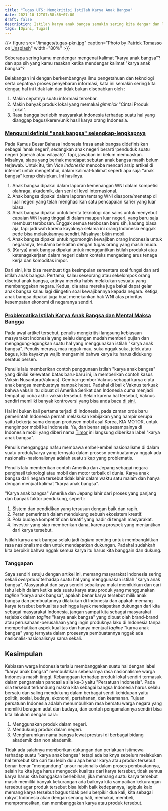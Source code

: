 ```yaml
---
title: "Tugas UTS: Mengkritisi Istilah Karya Anak Bangsa"
date: 2021-10-12T07:58:56+07:00
draft: false
description: Istilah karya anak bangsa semakin sering kita dengar dan lihat, penggunaan istilah tersebut secara berlebihan justru menimbulkan kesan-kesan yang tidak diinginkan untuk itu mari membahas hal ini secara lebih mendalam.
tags: [Opini, Tugas]
---
```


{{< figure src="/images/tugas-pkn.jpg" caption="Photo by [Patrick Tomasso](https://unsplash.com/@impatrickt?utm_source=unsplash&utm_medium=referral&utm_content=creditCopyText) on [Unsplash](https://unsplash.com/s/photos/learning?utm_source=unsplash&utm_medium=referral&utm_content=creditCopyText)" width="80%" >}}

Seberapa sering kamu mendengar mengenai kalimat "karya anak bangsa"? dan apa sih yang kamu rasakan ketika mendengar kalimat "karya anak bangsa"?

Belakangan ini dengan berkembangnya ilmu pengetahuan dan teknologi serta cepatnya proses penyebaran informasi, kata ini semakin sering kita dengar, hal ini tidak lain dan tidak bukan disebabkan oleh :

1. Makin cepatnya suatu informasi tersebar.
2. Makin banyak produk lokal yang memakai _gimmick_ "Cintai Produk Lokal".
3. Rasa bangga berlebih masyarakat Indonesia terhadap suatu hal yang dianggap bagus/keren/unik hasil karya orang Indonesia.

### [Mengurai definisi "anak bangsa" selengkap-lengkapnya](https://www.vice.com/id/article/bv8j78/dianggap-tak-dukung-anak-bangsa-dpr-protes-kemendikbud-tayangkan-dokumenter-netflix-di-tvri)

Pada Kamus Besar Bahasa Indonesia frasa anak bangsa didefinisikan sebagai ‘anak negeri’, sedangkan anak negeri berarti ‘penduduk suatu negeri (daerah atau wilayah)’. Tapi, jawaban ini belum memuaskan. Misalnya, siapa yang berhak mendapat sebutan anak bangsa masih belum terjawab.
Untuk itu, tim _Vice Indonesia_ mencoba mencari arsip artikel di internet untuk mengetahui, dalam kalimat-kalimat seperti apa saja “anak bangsa” kerap disisipkan. Ini hasilnya.

1. Anak bangsa dipakai dalam laporan kemenangan WNI dalam kompetisi olahraga, akademik, dan seni di level internasional.
2. Anak bangsa dipakai dalam laporan tentang WNI diaspora/menetap di luar negeri yang telah menghasilkan satu pencapaian karier yang luar biasa.
3. Anak bangsa dipakai untuk berita teknologi dan sains untuk menyebut capaian WNI yang tinggal di dalam maupun luar negeri, yang baru saja membuat terobosan. Enggak semua terobosan baru sih, kadang biasa aja, tapi jadi wah karena kayaknya selama ini orang Indonesia enggak pede bisa melakukannya sendiri. Misalnya: bikin mobil.
4. Anak bangsa dipakai untuk ngomongin kewajiban orang Indonesia untuk negaranya, terutama berkaitan dengan tugas orang yang masih muda.
5. (Karya) anak bangsa dipakai untuk menggantikan istilah produksi atau ketenagakerjaan dalam negeri dalam konteks mengadang arus tenaga kerja dan komoditas impor.

Dari sini, kita bisa membuat tiga kesimpulan sementara soal fungsi dan arti istilah anak bangsa.
Pertama, kalau seseorang atau sekelompok orang disebut anak bangsa, artinya mereka habis melakukan sesuatu yang membanggakan negara. Kedua, dia atau mereka juga bakal dapat gelar anak bangsa kalau lagi diingetin soal kewajibannya kepada negara. Ketiga, anak bangsa dipakai juga buat menekankan hak WNI atas prioritas kesempatan ekonomi di negaranya sendiri.

### [Problematika Istilah Karya Anak Bangsa dan Mental Maksa Bangga](https://mojok.co/terminal/problematika-istilah-karya-anak-bangsa-dan-mental-maksa-harus-bangga/)

Pada awal artikel tersebut, penulis mengkritisi langsung kebiasaan masyarakat Indonesia yang selalu dengan mudah memberi pujian dan mengagung-agungkan suatu hal yang menggunakan istilah "karya anak bangsa". Penulis merasa, mau nggak mau, suka nggak suka, jelek atau bagus, kita kayaknya wajib mengamini bahwa karya itu harus didukung seratus persen.

Penulis lalu memberikan contoh penggunaan istilah "karya anak bangsa" yang dinilai kelewatan batas baru-baru ini, ia memberikan contoh kasus Vaksin Nusantara(Vaknus). Gembar-gembor Vaknus sebagai karya cipta anak bangsa membuatnya nampak hebat. Padahal di balik Vaknus terkuak bahwa vaksin itu dibuat di Amerika Serikat dan Indonesia cuma menjadi tempat uji coba akhir vaksin tersebut. Selain karena hal tersebut, Vaknus sendiri memiliki banyak kontroversi yang bisa anda baca [di sini.](https://laporcovid19.org/post/siaran-pers-kontroversi-vaksin-nusantara)

Hal ini bukan kali pertama terjadi di Indonesia, pada zaman orde baru pemerintah Indonesia pernah melakukan kebijakan yang hampir serupa yaitu bekerja sama dengan produsen mobil asal Korea, KIA MOTOR, untuk mengimpor mobil ke Indonesia. Ya, dan benar saja sesampainya di Indonesia mobil yang diberi nama [Timor](<https://id.m.wikipedia.org/wiki/Timor_(mobil)>) ini langsung diberikan label "karya anak bangsa".

Penulis menganggap nafsu membawa embel-embel nasionalisme di dalam suatu produk/karya yang ternyata dalam prosesn pembuatannya nggak ada nasionalis-nasionalisnya adalah suatu sikap yang problematis.

Penulis lalu memberikan contoh Amerika dan Jepang sebagai negara penghasil teknologi atau mobil dan motor terbaik di dunia. Karya anak bangsa dari negara tersebut tidak lahir dalam waktu satu malam dan hanya dengan menjual kalimat "karya anak bangsa".

"Karya anak bangsa" Amerika dan Jepang lahir dari proses yang panjang dan banyak faktor pendukung, seperti:

1. Sistem dan pendidikan yang tersusun dengan baik dan rapih.
2. Peran pemerintah dalam mendukung sebuah ekosistem kreatif.
3. Pola budaya kompetitif dan kreatif yang hadir di tengah masyarakat.
4. Investor yang siap memberikan dana, karena prospek yang menjanjikan dari karya tersebut.

Istilah karya anak bangsa selalu jadi _tagline_ penting untuk membangkitkan rasa nasionalisme dan untuk mendapatkan dukungan. Padahal sudahkah kita berpikir bahwa nggak semua karya itu harus kita banggain dan dukung.

### Tanggapan

Saya sendiri setuju dengan artikel ini, memang masyarakat Indonesia sering sekali _overproud_ terhadap suatu hal yang menggunakan istilah "karya anak bangsa". Masyarakat dan saya sendiri sebaiknya mulai memikirkan dan cari tahu lebih dalam ketika ada suatu karya atau produk yang menggunakan _tagline_ "karya anak bangsa", apakah benar karya tersebut milik anak bangsa dan pembuatannya dilakukan di Indonesia dan apakah memang karya tersebut berkualitas sehingga layak mendapatkan dukungan dari kita sebagai masyarakat Indonesia, jangan sampai kita sebagai masyarakat terjebak dalam _tagline_ "karya anak bangsa" yang dibuat olah brand-brand atau perusahaan-perusahaan yang ingin produknya laku di Indonesia tanpa memperhatikan aspek kualitas dan hanya menjual _tagline_ "karya anak bangsa" yang ternyata dalam prosesnya pembuatannya nggak ada nasionalis-nasionalisnya sama sekali.

## Kesimpulan

Kebiasan warga Indonesia terlalu membanggakan suatu hal dengan label "karya anak bangsa" membuktikan sebenarnya rasa nasionalisme warga Indonesia masih tinggi. Kebanggaan terhadap produk lokal sendiri termasuk dalam pengamalan pancasila sila ke-3 yaitu "Persatuan Indonesia". Pada sila tersebut terkandung makna kita sebagai bangsa Indonesia harus selalu bersatu dan saling mendukung dalam berbagai sendi kehidupan yaitu politik, sosial, budaya, ekonomi, pertahanan, dan keamanan. Tujuan persatuan Indonesia adalah menumbuhkan rasa bersatu warga negara yang memiliki beragam adat dan budaya, dan contoh pengamalannya sendiri bisa kita lakukan dengan cara:

1. Menggunakan produk dalam negeri.
2. Mendukung produk dalam negeri.
3. Mengharumkan nama bangsa lewat prestasi di berbagai bidang akademik dan non akademik.

Tidak ada salahnya memberikan dukungan dan perlakuan istimewa terhadap suatu "karya anak bangsa" tetapi ada baiknya sebelum melakukan hal tersebut kita cari tau lebih dulu apa benar karya atau produk tersebut benar-benar "mengandung" unsur nasionalis dalam proses pembuatannya, selain itu kita juga harus mengecek kualitas dari karya tersebut, tidak semua karya harus kita banggakan berlebihan, jika memang suatu karya tersebut masih memiliki banyak kekurangan ada baiknya kita sampaikan kekurangan tersebut agar produk tersebut bisa lebih baik kedepannya, lagipula kalo memang karya tersebut bagus tidak perlu berpikir dua kali, kita sebagai rakyat Indonesia akan dengan senang hati, memakai, membeli, mempromosikan, dan membanggakan karya atau produk tersebut.
